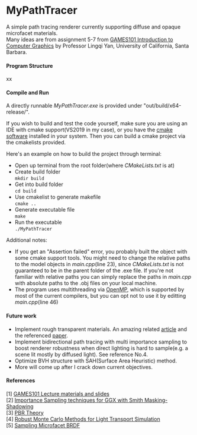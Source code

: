 # MyPathTracer
A simple path tracing renderer currently supporting diffuse and opaque microfacet materials.  
Many ideas are from assignment 5-7 from [GAMES101 Introduction to Computer Graphics](https://sites.cs.ucsb.edu/~lingqi/teaching/games101.html) by Professor Lingqi Yan, University of California, Santa Barbara.

#### Program Structure
xx


#### Compile and Run
A directly runnable *MyPathTracer.exe* is provided under "out/build/x64-release/". 
  
If you wish to build and test the code yourself, make sure you are using an IDE with cmake support(VS2019 in my case), or you have the [cmake software](https://cmake.org/download/) installed in your system. Then you can build a cmake project via the cmakelists provided.  
   
Here's an example on how to build the project through terminal:
* Open up terminal from the root folder(where *CMakeLists.txt* is at)  
* Create build folder  
`mkdir build`  
* Get into build folder  
`cd build`  
* Use cmakelist to generate makefile  
`cmake ..`  
* Generate executable file  
`make`  
* Run the executable  
`./MyPathTracer`  
  
Additional notes:  
* If you get an "Assertion failed" error, you probably built the object with some cmake support tools. You might need to change the relative paths to the model objects in *main.cpp*(line 23), since *CMakeLists.txt* is not guaranteed to be in the parent folder of the .exe file. If you're not familiar with relative paths you can simply replace the paths in *main.cpp* with absolute paths to the .obj files on your local machine.  
* The program uses multithreading via [OpenMP](https://www.openmp.org/), which is supported by most of the current compilers, but you can opt not to use it by editting *main.cpp*(line 46)


#### Future work
* Implement rough transparent materials. An amazing related [article](https://agraphicsguynotes.com/posts/glass_material_simulated_by_microfacet_bxdf/) and the referenced [paper](https://www.cs.cornell.edu/~srm/publications/EGSR07-btdf.html).
* Implement bidirectional path tracing with multi importance sampling to boost renderer robustness when direct lighting is hard to sample(e.g. a scene lit mostly by diffused light). See reference No.4.
* Optimize BVH structure with SAH(Surface Area Heuristic) method.
* More will come up after I crack down current objectives.


#### References
[1] [GAMES101 Lecture materials and slides](https://sites.cs.ucsb.edu/~lingqi/teaching/games101.html)  
[2] [Importance Sampling techniques for GGX with Smith Masking-Shadowing](https://schuttejoe.github.io/post/ggximportancesamplingpart1/)  
[3] [PBR Theory](https://learnopengl.com/PBR/Theory)  
[4] [Robust Monte Carlo Methods for Light Transport Simulation](http://graphics.stanford.edu/papers/veach_thesis/)  
[5] [Sampling Microfacet BRDF](https://agraphicsguynotes.com/posts/sample_microfacet_brdf/)  
